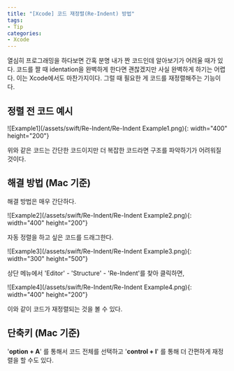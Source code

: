```yaml
---
title: "[Xcode] 코드 재정렬(Re-Indent) 방법"
tags:
- Tip
categories:
- Xcode
---
```


열심히 프로그래밍을 하다보면 간혹 분명 내가 짠 코드인데 알아보기가 어려울 때가 있다. 코드를 짤 때 identation을 완벽하게 한다면 괜찮겠지만 사실 완벽하게 하기는 어렵다. 이는 Xcode에서도 마찬가지이다. 그럴 때 필요한 게 코드를 재정렬해주는 기능이다.

## 정렬 전 코드 예시

![Example1](/assets/swift/Re-Indent/Re-Indent Example1.png){: width="400" height="200"}

위와 같은 코드는 간단한 코드이지만 더 복잡한 코드라면 구조를 파악하기가 어려워질 것이다. 

## 해결 방법 (Mac 기준)

해결 방법은 매우 간단하다.

![Example2](/assets/swift/Re-Indent/Re-Indent Example2.png){: width="400" height="200"}

자동 정렬을 하고 싶은 코드를 드래그한다.

![Example3](/assets/swift/Re-Indent/Re-Indent Example3.png){: width="300" height="500"}

상단 메뉴에서 'Editor' - 'Structure' - 'Re-Indent'를 찾아 클릭하면,

![Example4](/assets/swift/Re-Indent/Re-Indent Example4.png){: width="400" height="200"}

이와 같이 코드가 재정렬되는 것을 볼 수 있다.

## 단축키 (Mac 기준)

'**option + A**' 를 통해서 코드 전체를 선택하고 '**control + I**' 를 통해 더 간편하게 재정렬을 할 수도 있다.
